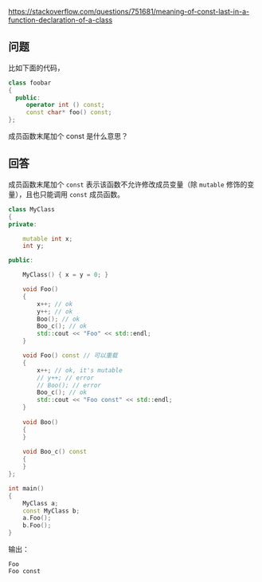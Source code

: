 <https://stackoverflow.com/questions/751681/meaning-of-const-last-in-a-function-declaration-of-a-class>

## 问题

比如下面的代码，

```c++
class foobar
{
  public:
     operator int () const;
     const char* foo() const;
};
```

成员函数末尾加个 const 是什么意思？

## 回答

成员函数末尾加个 `const` 表示该函数不允许修改成员变量（除 `mutable` 修饰的变量），且也只能调用 `const` 成员函数。

```c++
class MyClass
{
private:

    mutable int x;
    int y;

public:

    MyClass() { x = y = 0; }

    void Foo()
    {
        x++; // ok
        y++; // ok
        Boo(); // ok
        Boo_c(); // ok
        std::cout << "Foo" << std::endl;
    }

    void Foo() const // 可以重载
    {
        x++; // ok, it's mutable
        // y++; // error
        // Boo(); // error
        Boo_c(); // ok
        std::cout << "Foo const" << std::endl;
    }
    
    void Boo()
    {
    }
    
    void Boo_c() const
    {
    }
};

int main()
{
    MyClass a;
    const MyClass b;
    a.Foo();
    b.Foo();
}
```

输出：

```
Foo
Foo const
```

